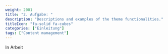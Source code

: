 ```yaml
---
weight: 2001
title: "2. Aufgabe: "
description: "Descriptions and examples of the theme functionalities."
titleIcon: "fa-solid fa-cubes"
categories: ["Einleitung"]
tags: ["Content management"]
---
```



In Arbeit

